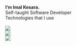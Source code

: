 <p align="left">
 <b>I’m Imal Kesara.</b> 
<br/>Self-taught Software Developer <br />
Technologies that I use <br /><br /> 
  
  <a href="https://skillicons.dev">
    <img src="https://skillicons.dev/icons?i=c,html,css,js,ts,java,mysql,postgres,azure&theme=light"/> <br />
    <img src="https://skillicons.dev/icons?i=svelte,threejs,tailwind,supabase,vercel,prisma&theme=light"/> <br />
    <img src="https://skillicons.dev/icons?i=spring,mongodb&theme=light"/> <br />
  </a>
</p>
<!---
ImalKesara/ImalKesara is a ✨ special ✨ repository because its `README.md` (this file) appears on your GitHub profile.
You can click the Preview link to take a look at your changes.
--->

